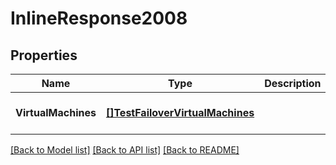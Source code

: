 # InlineResponse2008

## Properties
Name | Type | Description | Notes
------------ | ------------- | ------------- | -------------
**VirtualMachines** | [**[]TestFailoverVirtualMachines**](TestFailoverVirtualMachines.md) |  | [optional] [default to null]

[[Back to Model list]](../README.md#documentation-for-models) [[Back to API list]](../README.md#documentation-for-api-endpoints) [[Back to README]](../README.md)

